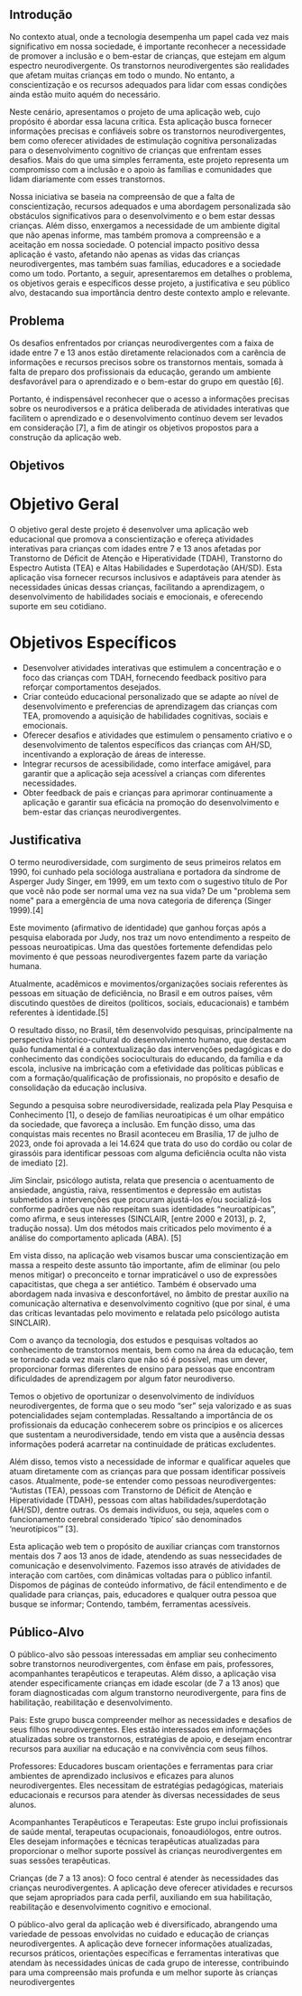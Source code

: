 ## Introdução

No contexto atual, onde a tecnologia desempenha um papel cada vez mais significativo em nossa sociedade, é importante reconhecer a necessidade de promover a inclusão e o bem-estar de crianças, que estejam em algum espectro neurodivergente. Os transtornos neurodivergentes são realidades que afetam muitas crianças em todo o mundo. No entanto, a conscientização e os recursos adequados para lidar com essas condições ainda estão muito aquém do necessário.

Neste cenário, apresentamos o projeto de uma aplicação web, cujo propósito é abordar essa lacuna crítica. Esta aplicação busca fornecer informações precisas e confiáveis sobre os transtornos neurodivergentes, bem como oferecer atividades de estimulação cognitiva personalizadas para o desenvolvimento cognitivo de crianças que enfrentam esses desafios. Mais do que uma simples ferramenta, este projeto representa um compromisso com a inclusão e o apoio às famílias e comunidades que lidam diariamente com esses transtornos.

Nossa iniciativa se baseia na compreensão de que a falta de conscientização, recursos adequados e uma abordagem personalizada são obstáculos significativos para o desenvolvimento e o bem estar dessas crianças. Além disso, enxergamos a necessidade de um ambiente digital que não apenas informe, mas também promova a compreensão e a aceitação em nossa sociedade. O potencial impacto positivo dessa aplicação é vasto, afetando não apenas as vidas das crianças neurodivergentes, mas também suas famílias, educadores e a sociedade como um todo. Portanto, a seguir, apresentaremos em detalhes o problema, os objetivos gerais e específicos desse projeto, a justificativa e seu público alvo, destacando sua importância dentro deste contexto amplo e relevante.

## Problema

Os desafios enfrentados por crianças neurodivergentes com a faixa de idade entre 7 e 13 anos estão diretamente relacionados com a carência de informações e recursos precisos sobre os transtornos mentais, somada à falta de preparo dos profissionais da educação, gerando um ambiente desfavorável para o aprendizado e o bem-estar do grupo em questão [6].

Portanto, é indispensável reconhecer que o acesso a informações precisas sobre os neurodiversos e a prática deliberada de atividades interativas que facilitem o aprendizado e o desenvolvimento contínuo devem ser levados em consideração [7], a fim de atingir os objetivos propostos para a construção da aplicação web.

## Objetivos

# Objetivo Geral

O objetivo geral deste projeto é desenvolver uma aplicação web educacional que promova a conscientização e ofereça atividades interativas para crianças com idades entre 7 e 13 anos afetadas por Transtorno de Déficit de Atenção e Hiperatividade (TDAH), Transtorno do Espectro Autista (TEA) e Altas Habilidades e Superdotação (AH/SD). Esta aplicação visa fornecer recursos inclusivos e adaptáveis para atender às necessidades únicas dessas crianças, facilitando a aprendizagem, o desenvolvimento de habilidades sociais e emocionais, e oferecendo suporte em seu cotidiano.

# Objetivos Específicos

- Desenvolver atividades interativas que estimulem a concentração e o foco das crianças com TDAH, fornecendo feedback positivo para reforçar comportamentos desejados.
- Criar conteúdo educacional personalizado que se adapte ao nível de desenvolvimento e preferencias de aprendizagem das crianças com TEA, promovendo a aquisição de habilidades cognitivas, sociais e emocionais.
- Oferecer desafios e atividades que estimulem o pensamento criativo e o desenvolvimento de talentos específicos das crianças com AH/SD, incentivando a exploração de áreas de interesse.
- Integrar recursos de acessibilidade, como interface amigável, para garantir que a aplicação seja acessível a crianças com diferentes necessidades.
- Obter feedback de pais e crianças para aprimorar continuamente a aplicação e garantir sua eficácia na promoção do desenvolvimento e bem-estar das crianças neurodivergentes.
 
<!--
> **Links Úteis**:
> - [Objetivo geral e objetivo específico: como fazer e quais verbos utilizar](https://blog.mettzer.com/diferenca-entre-objetivo-geral-e-objetivo-especifico/)
-->

## Justificativa

O termo neurodiversidade, com surgimento de seus primeiros relatos em 1990, foi cunhado pela socióloga australiana e portadora da síndrome de Asperger Judy Singer, em 1999, em um texto com o sugestivo título de Por que você não pode ser normal uma vez na sua vida? De um "problema sem nome" para a emergência de uma nova categoria de diferença (Singer 1999).[4]

 Este movimento (afirmativo de identidade) que ganhou forças após a pesquisa elaborada por Judy, nos traz um novo entendimento a respeito de pessoas neuroatipicas. Uma das questões fortemente defendidas pelo movimento é que pessoas neurodivergentes fazem parte da variação humana.

 Atualmente,  acadêmicos   e   movimentos/organizações   sociais   referentes   às pessoas em situação de deficiência, no Brasil e em outros países, vêm discutindo questões  de  direitos  (políticos,  sociais,  educacionais) e  também  referentes  à identidade.[5]

 O resultado disso, no Brasil, têm desenvolvido pesquisas,   principalmente   na perspectiva histórico-cultural do desenvolvimento humano, que destacam quão fundamental é   a   contextualização   das   intervenções pedagógicas e   do conhecimento das condições socioculturais do educando, da família e da escola, inclusive  na  imbricação  com  a  efetividade  das  políticas  públicas  e  com  a formação/qualificação de profissionais, no propósito e desafio de consolidação da educação inclusiva.

Segundo a pesquisa sobre neurodiversidade, realizada pela Play Pesquisa e Conhecimento [1], o desejo de famílias neuroatipicas é um olhar empático da sociedade, que favoreça a inclusão.
Em função disso, uma das conquistas mais recentes no Brasil aconteceu em Brasília, 17 de julho de 2023, onde foi aprovada a lei 14.624 que trata do uso do cordão ou colar de girassóis para identificar pessoas com alguma deficiência oculta não vista de imediato [2].

Jim Sinclair, psicólogo autista, relata que presencia  o  acentuamento  de  ansiedade,  angústia,  raiva,  ressentimentos  e depressão em autistas submetidos a intervenções que procuram ajustá-los e/ou socializá-los    conforme    padrões    que    não    respeitam    suas    identidades “neuroatípicas”, como afirma, e seus interesses (SINCLAIR, [entre 2000 e 2013], p. 2, tradução nossa). Um dos métodos mais criticados pelo movimento é a análise do comportamento aplicada (ABA). [5]

Em vista disso, na aplicação web visamos buscar uma conscientização em massa a respeito deste assunto tão importante, afim de eliminar (ou pelo menos mitigar) o preconceito e tornar impraticável o uso de expressões capacitistas, que chega a ser antiético. Também é observado uma abordagem nada invasiva e desconfortável, no âmbito de prestar auxílio na comunicação alternativa e desenvolvimento cognitivo (que por sinal, é uma das críticas levantadas pelo movimento e relatada pelo psicólogo autista SINCLAIR).

Com o avanço da tecnologia, dos estudos e pesquisas voltados ao conhecimento de transtornos mentais, bem como na área da educação, tem se tornado cada vez mais claro que não só é possível, mas um dever, proporcionar formas diferentes de ensino para pessoas que encontram dificuldades de aprendizagem por algum fator neurodiverso. 

Temos o objetivo de oportunizar o desenvolvimento de indivíduos neurodivergentes, de forma que o seu modo “ser” seja valorizado e as suas potencialidades sejam contempladas. Ressaltando a importância de os profissionais da educação conhecerem sobre os princípios e os alicerces que sustentam a neurodiversidade, tendo em vista que a ausência dessas informações poderá acarretar na continuidade de práticas excludentes.

Além disso, temos visto a necessidade de informar e qualificar aqueles que atuam diretamente com as crianças para que possam identificar possíveis casos. Atualmente, pode-se entender como pessoas neurodivergentes: “Autistas (TEA), pessoas com Transtorno de Déficit de Atenção e Hiperatividade (TDAH), pessoas com altas habilidades/superdotação (AH/SD), dentre outras. Os demais indivíduos, ou seja, aqueles com o funcionamento cerebral considerado ‘típico’ são denominados ‘neurotípicos’” [3].

Esta aplicação web tem o propósito de auxiliar crianças com transtornos mentais dos 7 aos 13 anos de idade, atendendo as suas nessecidades de comunicação e desenvolvimento. Fazemos isso através de atividades de interação com cartões, com dinâmicas voltadas para o público infantil. Dispomos de páginas de conteúdo informativo, de fácil entendimento e de qualidade para crianças, pais, educadores e qualquer outra pessoa que busque se informar; Contendo, também, ferramentas acessíveis.


<!--
> **Links Úteis**:
> - [Como montar a justificativa](https://guiadamonografia.com.br/como-montar-justificativa-do-tcc/)
-->

## Público-Alvo

O público-alvo são pessoas interessadas em ampliar seu conhecimento sobre transtornos neurodivergentes, com ênfase em pais, professores, acompanhantes terapêuticos e terapeutas. Além disso, a aplicação visa atender especificamente crianças em idade escolar (de 7 a 13 anos) que foram diagnosticadas com algum transtorno neurodivergente, para fins de habilitação, reabilitação e desenvolvimento.

Pais: Este grupo busca compreender melhor as necessidades e desafios de seus filhos neurodivergentes. Eles estão interessados em informações atualizadas sobre os transtornos, estratégias de apoio, e desejam encontrar recursos para auxiliar na educação e na convivência com seus filhos.

Professores: Educadores buscam orientações e ferramentas para criar ambientes de aprendizado inclusivos e eficazes para alunos neurodivergentes. Eles necessitam de estratégias pedagógicas, materiais educacionais e recursos para atender às diversas necessidades de seus alunos.

Acompanhantes Terapêuticos e Terapeutas: Este grupo inclui profissionais de saúde mental, terapeutas ocupacionais, fonoaudiólogos, entre outros. Eles desejam informações e técnicas terapêuticas atualizadas para proporcionar o melhor suporte possível às crianças neurodivergentes em suas sessões terapêuticas.

Crianças (de 7 a 13 anos): O foco central é atender às necessidades das crianças neurodivergentes. A aplicação deve oferecer atividades e recursos que sejam apropriados para cada perfil, auxiliando em sua habilitação, reabilitação e desenvolvimento cognitivo e emocional.

O público-alvo geral da aplicação web é diversificado, abrangendo uma variedade de pessoas envolvidas no cuidado e educação de crianças neurodivergentes. A aplicação deve fornecer informações atualizadas, recursos práticos, orientações específicas e ferramentas interativas que atendam às necessidades únicas de cada grupo de interesse, contribuindo para uma compreensão mais profunda e um melhor suporte às crianças neurodivergentes


